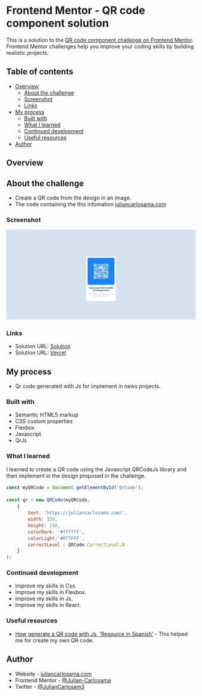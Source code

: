 # Frontend Mentor - QR code component solution

This is a solution to the [QR code component challenge on Frontend Mentor](https://www.frontendmentor.io/challenges/qr-code-component-iux_sIO_H). Frontend Mentor challenges help you improve your coding skills by building realistic projects. 

## Table of contents

- [Overview](#overview)
  - [About the challenge](#about-the-challenge)
  - [Screenshot](#screenshot)
  - [Links](#links)
- [My process](#my-process)
  - [Built with](#built-with)
  - [What I learned](#what-i-learned)
  - [Continued development](#continued-development)
  - [Useful resources](#useful-resources)
- [Author](#author)



## Overview
## About the challenge

- Create a QR code from the design in an image.
- The code containing the this infomation [juliancarlosama.com](https://juliancarlosama.com)

### Screenshot

![](./screenshot.png)

### Links

- Solution URL: [Solution](https://your-solution-url.com)
- Solution URL: [Vercel](https://challenges-front-end-eta.vercel.app/) 

## My process

- Qr code generated with Js for implement in news projects.

### Built with

- Semantic HTML5 markup
- CSS custom properties
- Flexbox
- Javascript
- QrJs


### What I learned

I learned to create a QR code using the Javascript QRCodeJs library and then implement in the design proposed in the challenge.

```js
const myQRCode = document.getElementById('QrCode');

const qr = new QRCode(myQRCode, 
    {
        text: 'https://juliancarlosama.com/',
        width: 150,
        height: 150,
        colorDark: '#ffffff',
        colorLight:'#077FFF',
        correctLevel : QRCode.CorrectLevel.H
    }
);
```

### Continued development

- Improve my skills in Css.
- Improve my skills in Flexbox.
- Improve my skills in Js.
- Improve my skills in React.


### Useful resources

- [How generate a QR code with Js, 'Resource in Spanish'](https://denisseestrada.com/como-generar-un-codigo-qr-con-javascript/) - This helped me for create my own QR code.


## Author

- Website - [juliancarlosama.com](https://juliancarlosama.com)
- Frontend Mentor - [@Julian-Carlosama](https://www.frontendmentor.io/profile/Julian-Carlosama)
- Twitter - [@JulianCarlosam3](https://www.twitter.com/JulianCarlosam3)

